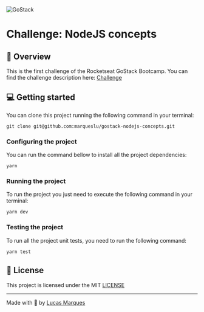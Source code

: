<img alt="GoStack" src="https://storage.googleapis.com/golden-wind/bootcamp-gostack/header-desafios.png" />

# Challenge: NodeJS concepts

## :rocket: Overview

This is the first challenge of the Rocketseat GoStack Bootcamp.
You can find the challenge description here: [Challenge](https://github.com/Rocketseat/bootcamp-gostack-desafios/tree/master/desafio-conceitos-nodejs)

## :computer: Getting started

You can clone this project running the following command in your terminal:

`git clone git@github.com:marqueslu/gostack-nodejs-concepts.git`

### Configuring the project

You can run the command bellow to install all the project dependencies:

`yarn`

### Running the project

To run the project you just need to execute the following command in your terminal:

`yarn dev`

### Testing the project

To run all the project unit tests, you need to run the following command:

`yarn test`

## :memo: License

This project is licensed under the MIT [LICENSE](LICENSE.md)

---

Made with :purple_heart: by [Lucas Marques](https://github.com/marqueslu)